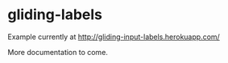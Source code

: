 gliding-labels
==============

Example currently at http://gliding-input-labels.herokuapp.com/

More documentation to come.

